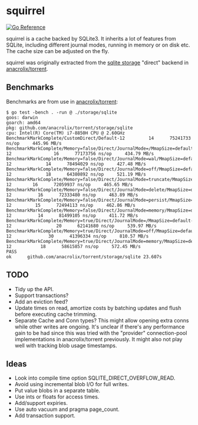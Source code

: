 # squirrel

[![Go Reference](https://pkg.go.dev/badge/github.com/anacrolix/squirrel.svg)](https://pkg.go.dev/github.com/anacrolix/squirrel)

squirrel is a cache backed by SQLite3. It inherits a lot of features from SQLite, including different journal modes, running in memory or on disk etc. The cache size can be adjusted on the fly.

squirrel was originally extracted from the [sqlite storage](https://github.com/anacrolix/torrent/tree/master/storage/sqlite) "direct" backend in [anacrolix/torrent].

## Benchmarks

Benchmarks are from use in [anacrolix/torrent]:

    $ go test -bench . -run @ ./storage/sqlite
    goos: darwin
    goarch: amd64
    pkg: github.com/anacrolix/torrent/storage/sqlite
    cpu: Intel(R) Core(TM) i7-8850H CPU @ 2.60GHz
    BenchmarkMarkComplete/CustomDirect/Default-12 	      14	  75241733 ns/op	 445.96 MB/s
    BenchmarkMarkComplete/Memory=false/Direct/JournalMode=/MmapSize=default-12         	      16	  77173756 ns/op	 434.79 MB/s
    BenchmarkMarkComplete/Memory=false/Direct/JournalMode=wal/MmapSize=default-12      	      14	  78494029 ns/op	 427.48 MB/s
    BenchmarkMarkComplete/Memory=false/Direct/JournalMode=off/MmapSize=default-12      	      18	  64380892 ns/op	 521.19 MB/s
    BenchmarkMarkComplete/Memory=false/Direct/JournalMode=truncate/MmapSize=default-12 	      16	  72059937 ns/op	 465.65 MB/s
    BenchmarkMarkComplete/Memory=false/Direct/JournalMode=delete/MmapSize=default-12   	      16	  72333480 ns/op	 463.89 MB/s
    BenchmarkMarkComplete/Memory=false/Direct/JournalMode=persist/MmapSize=default-12  	      15	  72494113 ns/op	 462.86 MB/s
    BenchmarkMarkComplete/Memory=false/Direct/JournalMode=memory/MmapSize=default-12   	      14	  81499105 ns/op	 411.72 MB/s
    BenchmarkMarkComplete/Memory=true/Direct/JournalMode=/MmapSize=default-12          	      20	  62141680 ns/op	 539.97 MB/s
    BenchmarkMarkComplete/Memory=true/Direct/JournalMode=off/MmapSize=default-12       	      30	  41396334 ns/op	 810.57 MB/s
    BenchmarkMarkComplete/Memory=true/Direct/JournalMode=memory/MmapSize=default-12    	      18	  58615857 ns/op	 572.45 MB/s
    PASS
    ok  	github.com/anacrolix/torrent/storage/sqlite	23.607s

## TODO

 * Tidy up the API.
 * Support transactions?
 * Add an eviction feed?
 * Update times on read, amortize costs by batching updates and flush before executing cache trimming.
 * Separate Cache and Conn types? This might allow opening extra conns while other writes are ongoing. It's unclear if there's any performance gain to be had since this was tried with the "provider" connection-pool implementations in anacrolix/torrent previously. It might also not play well with tracking blob usage timestamps.

 ## Ideas

 * Look into compile time option SQLITE_DIRECT_OVERFLOW_READ.
 * Avoid using incremental blob I/O for full writes.
 * Put value blobs in a separate table.
 * Use ints or floats for access times.
 * Add/support expiries.
 * Use auto vacuum and pragma page_count.
 * Add transaction support.

[anacrolix/torrent]: (https://github.com/anacrolix/torrent)
